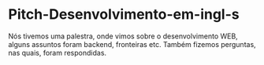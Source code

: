 # Pitch-Desenvolvimento-em-ingl-s
Nós tivemos uma palestra, onde vimos sobre o desenvolvimento WEB, alguns assuntos foram backend, fronteiras etc. Também fizemos perguntas, nas quais, foram respondidas.
